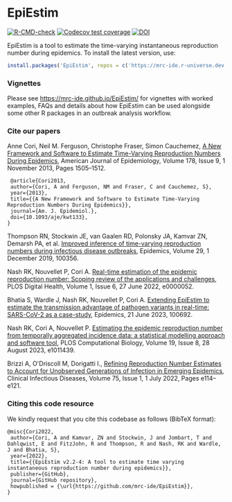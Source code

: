# EpiEstim

<!-- badges: start -->
[![R-CMD-check](https://github.com/mrc-ide/EpiEstim/actions/workflows/R-CMD-check.yaml/badge.svg)](https://github.com/mrc-ide/EpiEstim/actions/workflows/R-CMD-check.yaml)
[![Codecov test coverage](https://codecov.io/gh/mrc-ide/EpiEstim/graph/badge.svg)](https://app.codecov.io/gh/mrc-ide/EpiEstim)
[![DOI](https://zenodo.org/badge/DOI/10.5281/zenodo.3871387.svg)](https://doi.org/10.5281/zenodo.3871387)
<!-- badges: end -->

EpiEstim is a tool to estimate the time-varying instantaneous reproduction number during epidemics.
To install the latest version, use:
```r
install.packages('EpiEstim', repos = c('https://mrc-ide.r-universe.dev', 'https://cloud.r-project.org'))
```

### Vignettes
Please see https://mrc-ide.github.io/EpiEstim/ for vignettes with worked examples, 
FAQs and details about how EpiEstim can be used alongside some other R packages 
in an outbreak analysis workflow.

### Cite our papers
Anne Cori, Neil M. Ferguson, Christophe Fraser, Simon Cauchemez, [A New Framework and Software to Estimate Time-Varying Reproduction Numbers During Epidemics](https://doi.org/10.1093/aje/kwt133), American Journal of Epidemiology, Volume 178, Issue 9, 1 November 2013, Pages 1505–1512. 

```console
 @article{Cori2013,
 author={Cori, A and Ferguson, NM and Fraser, C and Cauchemez, S},  
 year={2013},  
 title={{A New Framework and Software to Estimate Time-Varying Reproduction Numbers During Epidemics}},  
 journal={Am. J. Epidemiol.},  
 doi={10.1093/aje/kwt133},  
}
```

Thompson RN, Stockwin JE, van Gaalen RD, Polonsky JA, Kamvar ZN, Demarsh PA, et al. [Improved inference of time-varying reproduction numbers during infectious disease outbreaks](https://doi.org/10.1016/j.epidem.2019.100356), Epidemics, Volume 29, 1 December 2019, 100356.

Nash RK, Nouvellet P, Cori A. [Real-time estimation of the epidemic reproduction number: Scoping review of the applications and challenges](https://doi.org/10.1371/journal.pdig.0000052), PLOS Digital Health, Volume 1, Issue 6, 27 June 2022, e0000052.

Bhatia S, Wardle J, Nash RK, Nouvellet P, Cori A. [Extending EpiEstim to estimate the transmission advantage of pathogen variants in real-time: SARS-CoV-2 as a case-study](https://doi.org/10.1016/j.epidem.2023.100692), Epidemics, 21 June 2023, 100692.

Nash RK, Cori A, Nouvellet P. [Estimating the epidemic reproduction number from temporally aggregated incidence data: a statistical modelling approach and software tool](https://journals.plos.org/ploscompbiol/article?id=10.1371/journal.pcbi.1011439), PLOS Computational Biology, Volume 19, Issue 8, 28 August 2023, e1011439.

Brizzi A, O'Driscoll M, Dorigatti I., [Refining Reproduction Number Estimates to Account for Unobserved Generations of Infection in Emerging Epidemics](https://doi.org/10.1093/cid/ciac138), Clinical Infectious Diseases, Volume 75, Issue 1, 1 July 2022, Pages e114–e121.


### Citing this code resource
We kindly request that you cite this codebase as follows (BibTeX format):

```console
@misc{Cori2022,
 author={Cori, A and Kamvar, ZN and Stockwin, J and Jombart, T and Dahlqwist, E and FitzJohn, R and Thompson, R and Nash, RK and Wardle, J and Bhatia, S},  
 year={2022},  
 title={{EpiEstim v2.2-4: A tool to estimate time varying instantaneous reproduction number during epidemics}},  
 publisher={GitHub},
 journal={GitHub repository},  
 howpublished = {\url{https://github.com/mrc-ide/EpiEstim}},  
}
```

